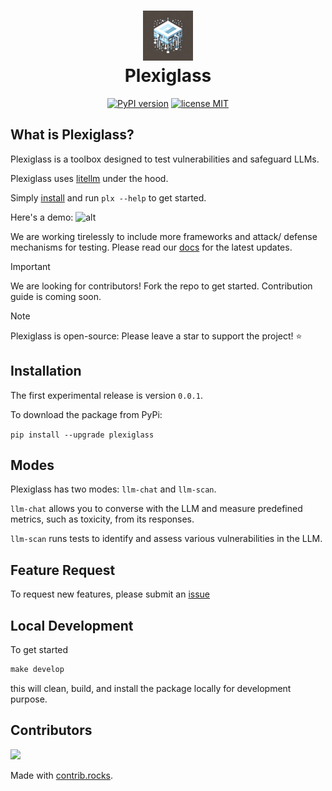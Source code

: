<h1 align="center">
<img src="plexiglass/assets/plexiglass.png" width="80" height="80"><br>
Plexiglass</h1>
<p align="center">
<!-- Wondering if your AI model is safe enough to use? Plexiglass is your sparring partner to bolster your model's defenses!<br><br> -->
<a href="https://badge.fury.io/py/plexiglass"><img src="https://badge.fury.io/py/plexiglass.svg" alt="PyPI version" height="18"></a>
<a href="https://opensource.org/licenses/MIT"><img src="https://img.shields.io/badge/License-apache2.0-yellow.svg" alt="license MIT" height="18"></a>
</p>
<!-- <p align="center">A Python Machine Learning Security Toolbox for Adversarial Attacks. Works with LLMs, DNNs, and other machine learning algorithms.</p> -->

## What is Plexiglass?

Plexiglass is a toolbox designed to test vulnerabilities and safeguard LLMs.

Plexiglass uses [litellm](https://github.com/BerriAI/litellm) under the hood. 

Simply [install](#Installation) and run `plx --help` to get started.

Here's a demo:
![alt](plexiglass/assets/demo_fast.gif)

We are working tirelessly to include more frameworks and attack/ defense mechanisms for testing. Please read our [docs](https://kortex-labs.github.io/plexiglass/build/html/index.html) for the latest updates.

> [!IMPORTANT]
> We are looking for contributors! Fork the repo to get started. Contribution guide is coming soon.

> [!NOTE]
> Plexiglass is open-source: Please leave a star to support the project! ⭐

## Installation

The first experimental release is version `0.0.1`.

To download the package from PyPi:

`pip install --upgrade plexiglass`

## Modes

Plexiglass has two modes: `llm-chat` and `llm-scan`.

`llm-chat` allows you to converse with the LLM and measure predefined metrics, such as toxicity, from its responses.

`llm-scan` runs tests to identify and assess various vulnerabilities in the LLM.

## Feature Request
To request new features, please submit an [issue](https://github.com/enochkan/plexiglass/issues)

## Local Development

To get started

```python
make develop
```

this will clean, build, and install the package locally for development purpose.

## Contributors

<!-- Copy-paste in your Readme.md file -->

<a href="https://github.com/kortex-labs/plexiglass/graphs/contributors">
  <img src="https://contrib.rocks/image?repo=kortex-labs/plexiglass" />
</a>

Made with [contrib.rocks](https://contrib.rocks).
